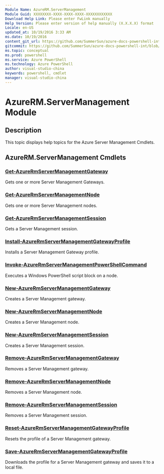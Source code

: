 ```yaml
---
Module Name: AzureRM.ServerManagement
Module Guid: XXXXXXXX-XXXX-XXXX-XXXX-XXXXXXXXXXXX
Download Help Link: Please enter FwLink manually
Help Version: Please enter version of help manually (X.X.X.X) format
Locale: en-US
updated_at: 10/19/2016 3:33 AM
ms.date: 10/19/2016
content_git_url: https://github.com/SummerSun/azure-docs-powershell-int/blob/master/azureps-cmdlets-docs/ResourceManager/AzureRM.ServerManagement/v2.1.0/AzureRM.ServerManagement.md
gitcommit: https://github.com/SummerSun/azure-docs-powershell-int/blob/c0d1e448da01261236e9ece01ca5c2a98effbf31/azureps-cmdlets-docs/ResourceManager/AzureRM.ServerManagement/v2.1.0/AzureRM.ServerManagement.md
ms.topic: conceptual
ms.prod: powershell
ms.service: Azure PowerShell
ms.technology: Azure PowerShell
author: visual-studio-china
keywords: powershell, cmdlet
manager: visual-studio-china
---
```


# AzureRM.ServerManagement Module
## Description
This topic displays help topics for the Azure Server Management Cmdlets.

## AzureRM.ServerManagement Cmdlets
### [Get-AzureRmServerManagementGateway](.\Get-AzureRmServerManagementGateway.md)
Gets one or more Server Management Gateways.


### [Get-AzureRmServerManagementNode](.\Get-AzureRmServerManagementNode.md)
Gets one or more Server Management nodes.


### [Get-AzureRmServerManagementSession](.\Get-AzureRmServerManagementSession.md)
Gets a Server Management session.


### [Install-AzureRmServerManagementGatewayProfile](.\Install-AzureRmServerManagementGatewayProfile.md)
Installs a Server Management Gateway profile.


### [Invoke-AzureRmServerManagementPowerShellCommand](.\Invoke-AzureRmServerManagementPowerShellCommand.md)
Executes a Windows PowerShell script block on a node.


### [New-AzureRmServerManagementGateway](.\New-AzureRmServerManagementGateway.md)
Creates a Server Management gateway.


### [New-AzureRmServerManagementNode](.\New-AzureRmServerManagementNode.md)
Creates a Server Management node.


### [New-AzureRmServerManagementSession](.\New-AzureRmServerManagementSession.md)
Creates a Server Management session.


### [Remove-AzureRmServerManagementGateway](.\Remove-AzureRmServerManagementGateway.md)
Removes a Server Management gateway.


### [Remove-AzureRmServerManagementNode](.\Remove-AzureRmServerManagementNode.md)
Removes a Server Management node.


### [Remove-AzureRmServerManagementSession](.\Remove-AzureRmServerManagementSession.md)
Removes a Server Management session.


### [Reset-AzureRmServerManagementGatewayProfile](.\Reset-AzureRmServerManagementGatewayProfile.md)
Resets the profile of a Server Management gateway.


### [Save-AzureRmServerManagementGatewayProfile](.\Save-AzureRmServerManagementGatewayProfile.md)
Downloads the profile for a Server Management gateway and saves it to a local file.



